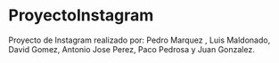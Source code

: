 # ProyectoInstagram
Proyecto de Instagram realizado por: Pedro Marquez , Luis Maldonado, David Gomez, Antonio Jose Perez, Paco Pedrosa y Juan Gonzalez.
